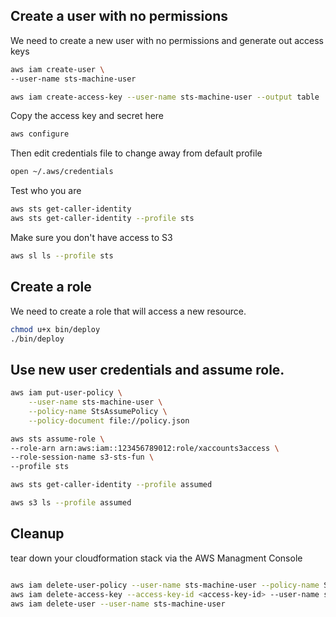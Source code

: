 ## Create a user with no permissions


We need to create a new user with no permissions and generate out access keys

```sh
aws iam create-user \
--user-name sts-machine-user

aws iam create-access-key --user-name sts-machine-user --output table
```

Copy the access key and secret here
```sh
aws configure
```

Then edit credentials file to change away from default profile

```sh
open ~/.aws/credentials
```

Test who you are
```sh
aws sts get-caller-identity
aws sts get-caller-identity --profile sts
```

Make sure you don't have access to S3

```sh
aws sl ls --profile sts
```


## Create a role

We need to create a role that will access a new resource.

```sh
chmod u+x bin/deploy
./bin/deploy
```

## Use new user credentials and assume role.

```sh
aws iam put-user-policy \
    --user-name sts-machine-user \
    --policy-name StsAssumePolicy \
    --policy-document file://policy.json
```

```sh
aws sts assume-role \
--role-arn arn:aws:iam::123456789012:role/xaccounts3access \
--role-session-name s3-sts-fun \
--profile sts
```

```sh
aws sts get-caller-identity --profile assumed
```

```sh
aws s3 ls --profile assumed
```

## Cleanup

tear down your cloudformation stack via the AWS Managment Console

```sh

aws iam delete-user-policy --user-name sts-machine-user --policy-name StsAssumePolicy
aws iam delete-access-key --access-key-id <access-key-id> --user-name sts-machine-user
aws iam delete-user --user-name sts-machine-user
```